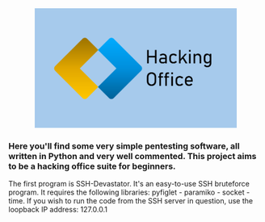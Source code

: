 <div align="center">
    <img src=".assets/logo.png" alt="Mon Logo" width="400" />
</div>

<h3>Here you'll find some very simple pentesting software, all written in Python and very well commented. This project aims to be a hacking office suite for beginners.</h3>

The first program is SSH-Devastator.
It's an easy-to-use SSH bruteforce program.
It requires the following libraries: pyfiglet - paramiko - socket - time.
If you wish to run the code from the SSH server in question, use the loopback IP address: 127.0.0.1
